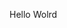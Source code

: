 Hello Wolrd

















































































































































































































































































































